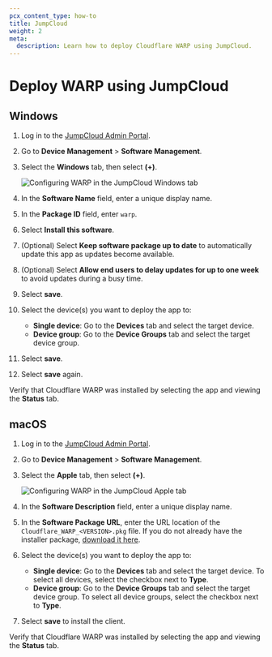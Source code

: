 ```yaml
---
pcx_content_type: how-to
title: JumpCloud
weight: 2
meta:
  description: Learn how to deploy Cloudflare WARP using JumpCloud.
---
```


# Deploy WARP using JumpCloud

## Windows

1. Log in to the [JumpCloud Admin Portal](https://console.jumpcloud.com).

2. Go to **Device Management** > **Software Management**.

3. Select the **Windows** tab, then select **(+)**.

   ![Configuring WARP in the JumpCloud **Windows** tab](/images/cloudflare-one/connections/jumpcloud.png)

4. In the **Software Name** field, enter a unique display name.

5. In the **Package ID** field, enter `warp`.

6. Select **Install this software**.

7. (Optional) Select **Keep software package up to date** to automatically update this app as updates become available.

8. (Optional) Select **Allow end users to delay updates for up to one week** to avoid updates during a busy time.

9. Select **save**.

10. Select the device(s) you want to deploy the app to:

    - **Single device**: Go to the **Devices** tab and select the target device.
    - **Device group**: Go to the **Device Groups** tab and select the target device group.

11. Select **save**.

12. Select **save** again.

Verify that Cloudflare WARP was installed by selecting the app and viewing the **Status** tab.

## macOS

1. Log in to the [JumpCloud Admin Portal](https://console.jumpcloud.com).

2. Go to **Device Management** > **Software Management**.

3. Select the **Apple** tab, then select **(+)**.

   ![Configuring WARP in the JumpCloud **Apple** tab](/images/cloudflare-one/connections/jumpcloud-mac.png)

4. In the **Software Description** field, enter a unique display name.

5. In the **Software Package URL**, enter the URL location of the `Cloudflare_WARP_<VERSION>.pkg` file. If you do not already have the installer package, [download it here](/cloudflare-one/connections/connect-devices/warp/download-warp/#macos).

6. Select the device(s) you want to deploy the app to:

   - **Single device**: Go to the **Devices** tab and select the target device. To select all devices, select the checkbox next to **Type**.
   - **Device group**: Go to the **Device Groups** tab and select the target device group. To select all device groups, select the checkbox next to **Type**.

7. Select **save** to install the client.

Verify that Cloudflare WARP was installed by selecting the app and viewing the **Status** tab.
